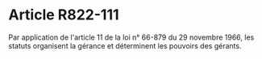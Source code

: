 # Article R822-111

Par application de l'article 11 de la loi n° 66-879 du 29 novembre 1966, les statuts organisent la gérance et déterminent les pouvoirs des gérants.
